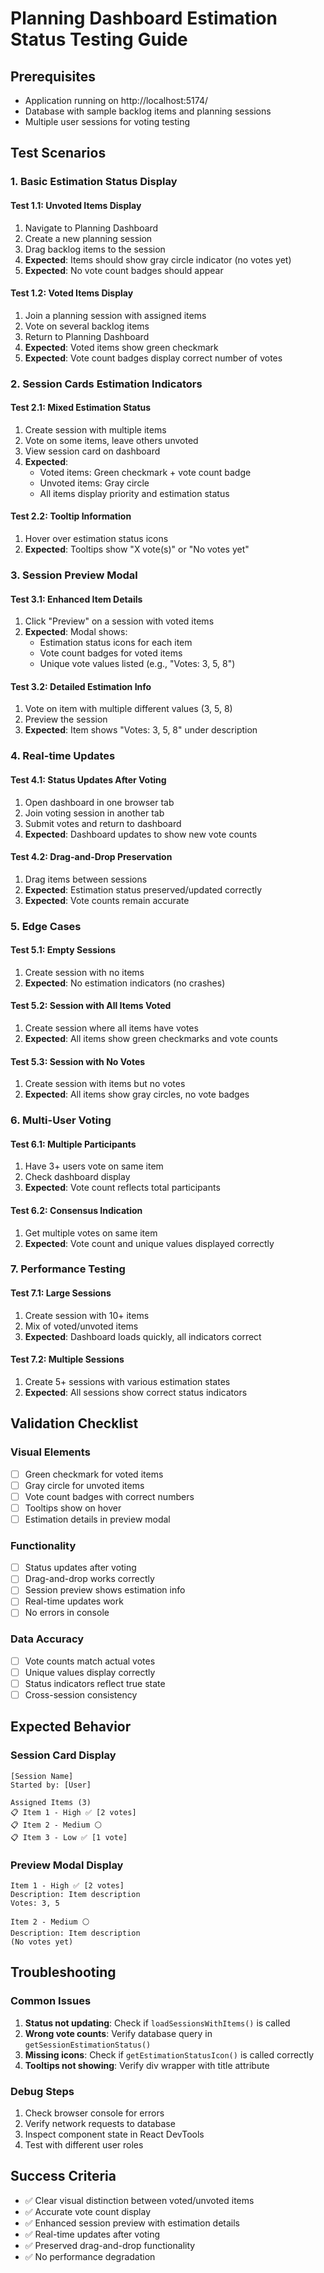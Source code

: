 # Planning Dashboard Estimation Status Testing Guide

## Prerequisites
- Application running on http://localhost:5174/
- Database with sample backlog items and planning sessions
- Multiple user sessions for voting testing

## Test Scenarios

### 1. Basic Estimation Status Display

#### Test 1.1: Unvoted Items Display
1. Navigate to Planning Dashboard
2. Create a new planning session
3. Drag backlog items to the session
4. **Expected**: Items should show gray circle indicator (no votes yet)
5. **Expected**: No vote count badges should appear

#### Test 1.2: Voted Items Display
1. Join a planning session with assigned items
2. Vote on several backlog items
3. Return to Planning Dashboard
4. **Expected**: Voted items show green checkmark
5. **Expected**: Vote count badges display correct number of votes

### 2. Session Cards Estimation Indicators

#### Test 2.1: Mixed Estimation Status
1. Create session with multiple items
2. Vote on some items, leave others unvoted
3. View session card on dashboard
4. **Expected**: 
   - Voted items: Green checkmark + vote count badge
   - Unvoted items: Gray circle
   - All items display priority and estimation status

#### Test 2.2: Tooltip Information
1. Hover over estimation status icons
2. **Expected**: Tooltips show "X vote(s)" or "No votes yet"

### 3. Session Preview Modal

#### Test 3.1: Enhanced Item Details
1. Click "Preview" on a session with voted items
2. **Expected**: Modal shows:
   - Estimation status icons for each item
   - Vote count badges for voted items
   - Unique vote values listed (e.g., "Votes: 3, 5, 8")

#### Test 3.2: Detailed Estimation Info
1. Vote on item with multiple different values (3, 5, 8)
2. Preview the session
3. **Expected**: Item shows "Votes: 3, 5, 8" under description

### 4. Real-time Updates

#### Test 4.1: Status Updates After Voting
1. Open dashboard in one browser tab
2. Join voting session in another tab
3. Submit votes and return to dashboard
4. **Expected**: Dashboard updates to show new vote counts

#### Test 4.2: Drag-and-Drop Preservation
1. Drag items between sessions
2. **Expected**: Estimation status preserved/updated correctly
3. **Expected**: Vote counts remain accurate

### 5. Edge Cases

#### Test 5.1: Empty Sessions
1. Create session with no items
2. **Expected**: No estimation indicators (no crashes)

#### Test 5.2: Session with All Items Voted
1. Create session where all items have votes
2. **Expected**: All items show green checkmarks and vote counts

#### Test 5.3: Session with No Votes
1. Create session with items but no votes
2. **Expected**: All items show gray circles, no vote badges

### 6. Multi-User Voting

#### Test 6.1: Multiple Participants
1. Have 3+ users vote on same item
2. Check dashboard display
3. **Expected**: Vote count reflects total participants

#### Test 6.2: Consensus Indication
1. Get multiple votes on same item
2. **Expected**: Vote count and unique values displayed correctly

### 7. Performance Testing

#### Test 7.1: Large Sessions
1. Create session with 10+ items
2. Mix of voted/unvoted items
3. **Expected**: Dashboard loads quickly, all indicators correct

#### Test 7.2: Multiple Sessions
1. Create 5+ sessions with various estimation states
2. **Expected**: All sessions show correct status indicators

## Validation Checklist

### Visual Elements
- [ ] Green checkmark for voted items
- [ ] Gray circle for unvoted items
- [ ] Vote count badges with correct numbers
- [ ] Tooltips show on hover
- [ ] Estimation details in preview modal

### Functionality
- [ ] Status updates after voting
- [ ] Drag-and-drop works correctly
- [ ] Session preview shows estimation info
- [ ] Real-time updates work
- [ ] No errors in console

### Data Accuracy
- [ ] Vote counts match actual votes
- [ ] Unique values display correctly
- [ ] Status indicators reflect true state
- [ ] Cross-session consistency

## Expected Behavior

### Session Card Display
```
[Session Name]
Started by: [User]

Assigned Items (3)
📋 Item 1 - High ✅ [2 votes]
📋 Item 2 - Medium ⚪
📋 Item 3 - Low ✅ [1 vote]
```

### Preview Modal Display
```
Item 1 - High ✅ [2 votes]
Description: Item description
Votes: 3, 5

Item 2 - Medium ⚪
Description: Item description
(No votes yet)
```

## Troubleshooting

### Common Issues
1. **Status not updating**: Check if `loadSessionsWithItems()` is called
2. **Wrong vote counts**: Verify database query in `getSessionEstimationStatus()`
3. **Missing icons**: Check if `getEstimationStatusIcon()` is called correctly
4. **Tooltips not showing**: Verify div wrapper with title attribute

### Debug Steps
1. Check browser console for errors
2. Verify network requests to database
3. Inspect component state in React DevTools
4. Test with different user roles

## Success Criteria
- ✅ Clear visual distinction between voted/unvoted items
- ✅ Accurate vote count display
- ✅ Enhanced session preview with estimation details
- ✅ Real-time updates after voting
- ✅ Preserved drag-and-drop functionality
- ✅ No performance degradation
